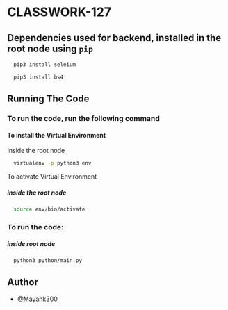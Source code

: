 # CLASSWORK-127

## Dependencies used for backend, installed in the root node using `pip`

```bash
  pip3 install seleium
```
```bash
  pip3 install bs4
```

## Running The Code

### To run the code, run the following command

#### To install the  Virtual Environment
Inside the root node
```bash
  virtualenv -p python3 env
```

To activate Virtual Environment

##### inside the root node

```bash
  source env/bin/activate  
```


### To run the code:

##### inside root node
```bash
  python3 python/main.py
```


## Author

- [@Mayank300](https://github.com/Mayank300)

  
